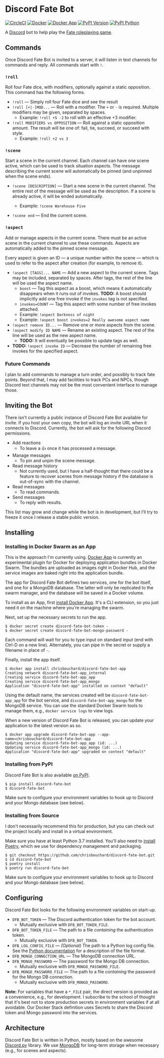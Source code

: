 # Discord Fate Bot

[![CircleCI][circleci-dfb-svg]][circleci-dfb]
[![Docker][shieldsio-docker-dfb]][docker-dfb]
[![Docker App][shieldsio-docker-dfb-app]][docker-dfb-app]
[![PyPI Version][shieldsio-pypi-dfb]][pypi-dfb]
[![PyPI Python][shieldsio-python-dfb]][pypi-dfb]

A [Discord][discordapp] bot to help play the [Fate roleplaying game][fate-rpg].

[discordapp]: https://discordapp.com/
[fate-rpg]: https://www.evilhat.com/home/fate-core/

[circleci-dfb]: https://circleci.com/gh/chrisbouchard/discord-fate-bot
[circleci-dfb-svg]: https://circleci.com/gh/chrisbouchard/discord-fate-bot.svg?style=svg
[docker-dfb]: https://hub.docker.com/repository/docker/chrisbouchard/discord-fate-bot
[docker-dfb-app]: https://hub.docker.com/repository/docker/chrisbouchard/discord-fate-bot-app
[pypi-dfb]: https://pypi.org/project/discord-fate-bot/
[shieldsio-docker-dfb]: https://img.shields.io/docker/v/chrisbouchard/discord-fate-bot?sort=semver&label=docker
[shieldsio-docker-dfb-app]: https://img.shields.io/docker/v/chrisbouchard/discord-fate-bot-app?sort=semver&label=docker%20app
[shieldsio-pypi-dfb]: https://img.shields.io/pypi/v/discord-fate-bot
[shieldsio-python-dfb]: https://img.shields.io/pypi/pyversions/discord-fate-bot


## Commands

Once Discord Fate Bot is invited to a server, it will listen in text channels
for commands and reply. All commands start with `!`.

### `!roll`

Roll four Fate dice, with modifiers, optionally against a static opposition.
This command has the following forms.

* `!roll` &mdash; Simply roll four Fate dice and see the result
* `!roll [+|-]MOD...` &mdash; Roll with a modifier. The `+` or `-` is required.
  Multiple modifiers may be given, separated by spaces.
    * Example: `!roll +5 -2` to roll with an effective +3 modifier.
* `!roll MODIFIERS vs OPPOSITION` &mdash; Roll against a static opposition
  amount. The result will be one of: fail, tie, succeed, or succeed with style.
    * Example: `!roll +2 vs 3`

### `!scene`

Start a scene in the current channel. Each channel can have one scene active,
which can be used to track situation aspects. The message describing the
current scene will automatically be pinned (and unpinned when the scene ends).

* `!scene [DESCRIPTION]` &mdash; Start a new scene in the current channel. The
  entire rest of the message will be used as the description. If a scene is
  already active, it will be ended automatically.
    * Example: `!scene Warehouse Five`

* `!scene end` &mdash; End the current scene.

### `!aspect`

Add or manage aspects in the current scene. There must be an active scene in
the current channel to use these commands. Aspects are automatically added to
the pinned scene message.

Every aspect is given an ID &mdash; a unique number within the scene &mdash;
which is used to refer to the aspect after creation (for example, to remove
it).

* `!aspect [TAGS]... NAME` &mdash; Add a new aspect to the current scene.
  Tags may be included, separated by spaces. After tags, the rest of the line
  will be used the aspect name.
    * `boost` &mdash; Tag this aspect as a boost, which means it automatically
      disappears when it runs out of invokes. **TODO:** A boost should
      implicitly add one free invoke if the `invokes` tag is not specified.
    * `invokes=COUNT` &mdash; Tag this aspect with some number of free
      invokes attached.
    * Example: `!aspect Darkness of night`
    * Example: `!aspect boost invokes=2 Really awesome aspect name`
* `!aspect remove ID...` &mdash; Remove one or more aspects from the scene.
* `!aspect modify ID NAME` &mdash; Rename an existing aspect. The rest of the
  line will be used as the new aspect name.
    * **TODO:** It will eventually be possible to update tags as well.
* **TODO:** `!aspect invoke ID` &mdash; Decrease the number of remaining free
  invokes for the specified aspect.

### Future Commands

I plan to add commands to manage a turn order, and possibly to track fate
points. Beyond that, I may add facilities to track PCs and NPCs, though Discord
text channels may not be the most convenient interface to manage those.


## Inviting the Bot

There isn't currently a public instance of Discord Fate Bot available for
invite. If you host your own copy, the bot will log an invite URL when it
connects to Discord. Currently, the bot will ask for the following Discord
permissions.

* Add reactions
    * To leave a :+1: once it has processed a message.
* Manage messages
    * To pin and unpin the scene message.
* Read message history
    * Not currently used, but I have a half-thought that there could be a
      feature to recover scenes from message history if the database is
      out-of-sync with the channel.
* Read messages
    * To read commands.
* Send messages
    * To reply with results.

This list may grow and change while the bot is in development, but I'll try to
freeze it once I release a stable public version.


## Installing

### Installing in Docker Swarm as an App

This is the approach I'm currently using. [Docker App][docker-app] is currently
an experimental plugin for Docker for deploying application bundles in Docker
Swarm.  The bundles are uploaded as images right in Docker Hub, and the service
images are baked right into the application bundle.

The app for Discord Fate Bot defines two services, one for the bot itself, and
one for a MongoDB database. The latter will only be replicated to the swarm
manager, and the database will be saved in a Docker volume.

To install as an App, first [install Docker App][docker-app-install]. It's a
CLI extension, so you just need it on the machine where you're managing the
swarm.

Next, set up the necessary secrets to run the app.

```console
$ docker secret create discord-fate-bot-token -
$ docker secret create discord-fate-bot-mongo-password -
```

Each command will wait for you to type input on standard input (end with Ctrl-D
on a new line). Alternately, you can pipe in the secret or supply a filename in
place of `-`.

Finally, install the app itself.

```console
$ docker app install chrisbouchard/discord-fate-bot-app
Creating network discord-fate-bot-app_internal
Creating service discord-fate-bot-app_app
Creating service discord-fate-bot-app_mongo
Application "discord-fate-bot-app" installed on context "default"
```

Using the default name, the services created will be `discord-fate-bot-app_app`
for the bot service, and `discord-fate-bot-app_mongo` for the MongoDB service.
You can use the standard Docker Swarm tools to manage them, e.g., `docker
service logs` to view logs.

When a new version of Discord Fate Bot is released, you can update your
application to the latest version as so.

```console
$ docker app upgrade discord-fate-bot-app --app-name=chrisbouchard/discord-fate-bot-app
Updating service discord-fate-bot-app_app (id: ...)
Updating service discord-fate-bot-app_mongo (id: ...)
Application "discord-fate-bot-app" upgraded on context "default"
```

[docker-app]: https://github.com/docker/app
[docker-app-install]: https://github.com/docker/app#installation

### Installing from PyPI

Discord Fate Bot is also available [on PyPI][pypi-dfb].

```console
$ pip install discord-fate-bot
$ discord-fate-bot
```

Make sure to configure your environment variables to hook up to Discord and
your Mongo database (see below).

### Installing from Source

I don't necessarily recommend this for production, but you can check out the
project locally and install in a virtual environment.

Make sure you have at least Python 3.7 installed. You'll also need to
[install Poetry][install-poetry], which we use for dependency management
and packaging.

```console
$ git checkout https://github.com/chrisbouchard/discord-fate-bot.git
$ cd discord-fate-bot
$ poetry install
$ poetry run discord-fate-bot
```

Make sure to configure your environment variables to hook up to Discord and
your Mongo database (see below).

[install-poetry]: https://python-poetry.org/docs/#installation


## Configuring

Discord Fate Bot looks for the following environment variables on start-up.

* `DFB_BOT_TOKEN` &mdash; The Discord authentication token for the bot account.
    * Mutually exclusive with `DFB_BOT_TOKEN_FILE`.
* `DFB_BOT_TOKEN_FILE` &mdash; The path to a file _containing_ the
  authentication token.
    * Mutually exclusive with `DFB_BOT_TOKEN`.
* `DFB_LOG_CONFIG_FILE` &mdash; _(Optional)_ The path to a Python log config
  file. See the [Python documentation][python-logging-config] for a description
  of the file format.
* `DFB_MONGO_CONNECTION_URL` &mdash; The MongoDB connection URL.
* `DFB_MONGO_PASSWORD` &mdash; The password for the Mongo DB connection.
    * Mutually exclusive with `DFB_MONGO_PASSWORD_FILE`.
* `DFB_MONGO_PASSWORD_FILE` &mdash; The path to a file _containing_ the
  password for the Mongo DB connection.
    * Mutually exclusive with `DFB_MONGO_PASSWORD`.

[python-logging-config]: https://docs.python.org/3/library/logging.config.html#configuration-file-format

**Note:** For variables that have a `*_FILE` pair, the direct version is
provided as a convenience, e.g., for development. I subscribe to the school of
thought that it's best not to store production secrets in environment variables
if at all avoidable. Our Docker Stack definition uses Secrets to share the
Discord token and Mongo password into the services.


## Architecture

Discord Fate Bot is written in Python, mostly based on the awesome
[Discord.py][discord-py] library. We use [MongoDB][mongo-db] for long-term
storage when necessary (e.g., for scenes and aspects).

[discord-py]: https://github.com/Rapptz/discord.py
[mongo-db]: https://www.mongodb.com/

